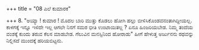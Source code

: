 +++
title = "08 ಎಲೆ ಕುಮಾರಕ"

+++
8. "ಅಯ್ಯಾ ! ಕುಮಾರ ! ಮೊದಲ ಬಾರಿ ಮುತ್ತು ಕೊಡಲು ಹೋಗಿ ಹಲ್ಲು ಬೀಳಿಸಿಕೊಂಡವನಂತಾಗಿದ್ದೀಯಲ್ಲ. ಕಾಳಗಕ್ಕೆ ಇನ್ನೂ ಇಳಿದೇ ಇಲ್ಲ ಆಗಲೇ ನಿನಗೆ ಸಮರ ಭೀತಿ ಉಂಟಾಯಿತಲ್ಲ ? ಏನೂ ಹಿಂಜರಿಯಬೇಡ. ನಿಮ್ಮ ತಂದೆಯ ವಂಶಕ್ಕೆ ಕುಂದು ತರುವ ಕೆಲಸ ಮಾಡಬೇಡ. ಗೆಲುವಿನ ಮನಸ್ಸಿನಿಂದ ಹೋರಾಡು" ಹೀಗೆ ಹೇಳುತ್ತ ಅರ್ಜುನನು ರಥವನ್ನು ನಿಲ್ಲಿಸದೆ ಮುಂದಕ್ಕೆ ಹರಿಯಬಿಟ್ಟನು.